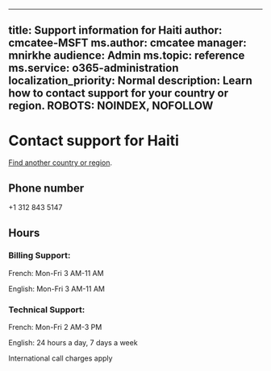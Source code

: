 ﻿
---                                
title: Support information for Haiti
author: cmcatee-MSFT
ms.author: cmcatee
manager: mnirkhe
audience: Admin
ms.topic: reference
ms.service: o365-administration
localization_priority: Normal
description: Learn how to contact support for your country or region.
ROBOTS: NOINDEX, NOFOLLOW
---

# Contact support for Haiti

[Find another country or region](../contact-support-for-business-products.md).

## Phone number
+1 312 843 5147

## Hours
### Billing Support:

French: Mon-Fri 3 AM-11 AM

English: Mon-Fri 3 AM-11 AM

### Technical Support:

French: Mon-Fri 2 AM-3 PM

English: 24 hours a day, 7 days a week

International call charges apply


